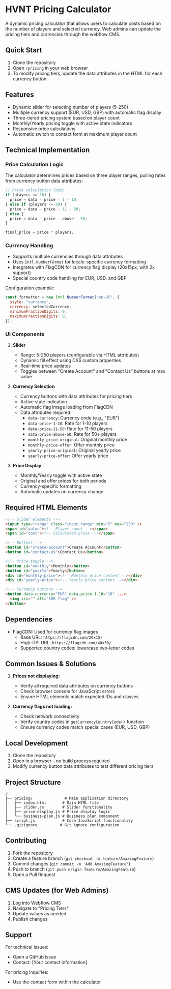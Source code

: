 # HVNT Pricing Calculator

A dynamic pricing calculator that allows users to calculate costs based on the number of players and selected currency. Web admins can update the pricing tiers and currencies through the webflow CMS.

## Quick Start

1. Clone the repository
2. Open `/pricing` in your web browser
3. To modify pricing tiers, update the data attributes in the HTML for each currency button

## Features

- Dynamic slider for selecting number of players (5-250)
- Multiple currency support (EUR, USD, GBP) with automatic flag display
- Three-tiered pricing system based on player count
- Monthly/Yearly pricing toggle with active state indicators
- Responsive price calculations
- Automatic switch to contact form at maximum player count

## Technical Implementation

### Price Calculation Logic

The calculator determines prices based on three player ranges, pulling rates from currency button data attributes:

```javascript
// Price calculation logic
if (players <= 10) {
  price = data - price - 1 - 10;
} else if (players <= 50) {
  price = data - price - 11 - 50;
} else {
  price = data - price - above - 50;
}

final_price = price * players;
```

### Currency Handling

- Supports multiple currencies through data attributes
- Uses `Intl.NumberFormat` for locale-specific currency formatting
- Integrates with FlagCDN for currency flag display (20x15px, with 2x support)
- Special country code handling for EUR, USD, and GBP

Configuration example:

```javascript
const formatter = new Intl.NumberFormat("en-US", {
  style: "currency",
  currency: selectedCurrency,
  minimumFractionDigits: 0,
  maximumFractionDigits: 0,
});
```

### UI Components

1. **Slider**

   - Range: 5-250 players (configurable via HTML attributes)
   - Dynamic fill effect using CSS custom properties
   - Real-time price updates
   - Toggles between "Create Account" and "Contact Us" buttons at max value

2. **Currency Selection**

   - Currency buttons with data attributes for pricing tiers
   - Active state indication
   - Automatic flag image loading from FlagCDN
   - Data attributes required:
     - `data-currency`: Currency code (e.g., "EUR")
     - `data-price-1-10`: Rate for 1-10 players
     - `data-price-11-50`: Rate for 11-50 players
     - `data-price-above-50`: Rate for 50+ players
     - `monthly-price-original`: Original monthly price
     - `monthly-price-offer`: Offer monthly price
     - `yearly-price-original`: Original yearly price
     - `yearly-price-offer`: Offer yearly price

3. **Price Display**
   - Monthly/Yearly toggle with active state
   - Original and offer prices for both periods
   - Currency-specific formatting
   - Automatic updates on currency change

## Required HTML Elements

```html
<!-- Slider elements -->
<input type="range" class="input_range" min="5" max="250" />
<span id="value"><!-- Player count --></span>
<span id="cost"><!-- Calculated price --></span>

<!-- Buttons -->
<button id="create-account">Create Account</button>
<button id="contact-us">Contact Us</button>

<!-- Price toggle -->
<button id="monthly">Monthly</button>
<button id="yearly">Yearly</button>
<div id="monthly-price"><!-- Monthly price content --></div>
<div id="yearly-price"><!-- Yearly price content --></div>

<!-- Currency buttons -->
<button data-currency="EUR" data-price-1-10="10" ...>
  <img src="" alt="EUR flag" />
</button>
```

## Dependencies

- FlagCDN: Used for currency flag images
  - Base URL: `https://flagcdn.com/20x15/`
  - High-DPI URL: `https://flagcdn.com/40x30/`
  - Supported country codes: lowercase two-letter codes

## Common Issues & Solutions

1. **Prices not displaying:**

   - Verify all required data attributes on currency buttons
   - Check browser console for JavaScript errors
   - Ensure HTML elements match expected IDs and classes

2. **Currency flags not loading:**
   - Check network connectivity
   - Verify country codes in `getCurrencyCountryCode()` function
   - Ensure currency codes match special cases (EUR, USD, GBP)

## Local Development

1. Clone the repository
2. Open in a browser - no build process required
3. Modify currency button data attributes to test different pricing tiers

## Project Structure

```
/
├── pricing/              # Main application directory
│   ├── index.html       # Main HTML file
│   ├── slider.js        # Slider functionality
│   ├── price-display.js # Price display logic
│   └── business-plan.js # Business plan component
├── script.js            # Core JavaScript functionality
└── .gitignore          # Git ignore configuration
```

## Contributing

1. Fork the repository
2. Create a feature branch (`git checkout -b feature/AmazingFeature`)
3. Commit changes (`git commit -m 'Add AmazingFeature'`)
4. Push to branch (`git push origin feature/AmazingFeature`)
5. Open a Pull Request

## CMS Updates (for Web Admins)

1. Log into Webflow CMS
2. Navigate to "Pricing Tiers"
3. Update values as needed
4. Publish changes

## Support

For technical issues:

- Open a GitHub issue
- Contact: [Your contact information]

For pricing inquiries:

- Use the contact form within the calculator
